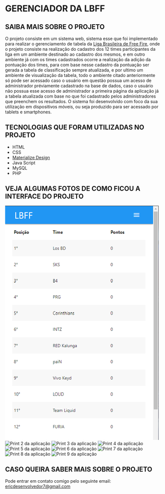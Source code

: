 # GERENCIADOR DA LBFF

## SAIBA MAIS SOBRE O PROJETO

O projeto consiste em um sistema web, sistema esse que foi implementado para realizar o gerenciamento de tabela da [Liga Brasileira de Free Fire](https://www.lbfreefire.com.br/), onde o projeto consiste na realização do cadastro dos 12 times participantes da liga em um ambiente destinado ao cadastro dos mesmos, e em outro ambiente já com os times cadastrados ocorre a realização da adição da pontuação dos times, para com base nesse cadastro da pontuação ser gerada a tabela de classificação sempre atualizada, e por ultimo um ambiente de visualização da tabela, todo o ambiente citado anteriormente só pode ser acessado caso o usuário em questão possua um acesso de administrador préviamente cadastrado na base de dados, caso o usuário não possua esse acesso de administrador a primeira página da aplicação já a tabela atualizada com base no que foi cadastrado pelos administradores que preenchem os resultados. O sistema foi desenvolvido com foco da sua utilização em dispositivos móveis, ou seja produzido para ser acessado por tablets e smartphones.

## TECNOLOGIAS QUE FORAM UTILIZADAS NO PROJETO
* HTML
* CSS
* [Materialize Design](https://materializecss.com/)
* Java Script
* MySQL
* PHP

## VEJA ALGUMAS FOTOS DE COMO FICOU A INTERFACE DO PROJETO

![Print 1 da aplicação](https://github.com/ericrodriguesfer/utilities-readme/blob/master/gerencia-lbff/img-1.png)
![Print 2 da aplicação](https://github.com/ericrodriguesfer/utilities-readme/blob/master/gerencia-lbff/img-2png)
![Print 3 da aplicação](https://github.com/ericrodriguesfer/utilities-readme/blob/master/gerencia-lbff/img-3png)
![Print 4 da aplicação](https://github.com/ericrodriguesfer/utilities-readme/blob/master/gerencia-lbff/img-4png)
![Print 5 da aplicação](https://github.com/ericrodriguesfer/utilities-readme/blob/master/gerencia-lbff/img-5png)
![Print 6 da aplicação](https://github.com/ericrodriguesfer/utilities-readme/blob/master/gerencia-lbff/img-6png)
![Print 7 da aplicação](https://github.com/ericrodriguesfer/utilities-readme/blob/master/gerencia-lbff/img-7png)
![Print 8 da aplicação](https://github.com/ericrodriguesfer/utilities-readme/blob/master/gerencia-lbff/img-8png)
![Print 9 da aplicação](https://github.com/ericrodriguesfer/utilities-readme/blob/master/gerencia-lbff/img-9png)

## CASO QUEIRA SABER MAIS SOBRE O PROJETO

Pode entrar em contato comigo pelo seguinte email: ericdesenvolvedor7@gmail.com
